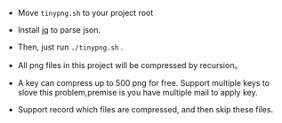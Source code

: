 * Move `tinypng.sh` to your project root

* Install [jq](https://stedolan.github.io/jq/) to parse json.

* Then, just run `./tinypng.sh` .

* All png files in this project will be compressed by recursion。
 
* A key can compress up to 500 png for free. Support multiple keys to slove this problem,premise is you have multiple mail to apply key.
 
* Support record which files are compressed, and then skip these files.
